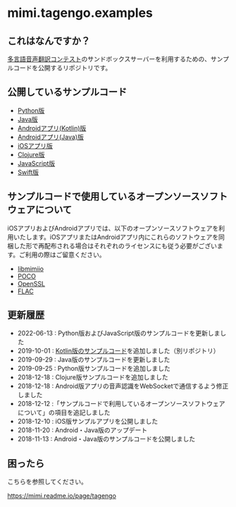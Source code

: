 # mimi.tagengo.examples

## これはなんですか？

[多言語音声翻訳コンテスト](https://tagen.go.jp/)のサンドボックスサーバーを利用するための、サンプルコードを公開するリポジトリです。

## 公開しているサンプルコード

- [Python版](https://github.com/FairyDevicesRD/mimi.tagengo.examples/tree/master/src/Python)
- [Java版](https://github.com/FairyDevicesRD/mimi.tagengo.examples/tree/master/src/Java)
- [Androidアプリ(Kotlin)版](https://github.com/FairyDevicesRD/mimi.tagengo.examples.android.kotlin)
- [Androidアプリ(Java)版](https://github.com/FairyDevicesRD/mimi.tagengo.examples/tree/master/src/Android)
- [iOSアプリ版](https://github.com/FairyDevicesRD/mimi.tagengo.examples/tree/master/src/iOS)
- [Clojure版](https://github.com/FairyDevicesRD/mimi.tagengo.examples/tree/master/src/Clojure)
- [JavaScript版](https://github.com/FairyDevicesRD/mimi.tagengo.examples/tree/master/src/JavaScript)
- [Swift版](https://github.com/FairyDevicesRD/mimi.tagengo.examples/tree/master/src/Swift)

## サンプルコードで使用しているオープンソースソフトウェアについて

iOSアプリおよびAndroidアプリでは、以下のオープンソースソフトウェアを利用いたします。iOSアプリまたはAndroidアプリ内にこれらのソフトウェアを同梱した形で再配布される場合はそれぞれのライセンスにも従う必要がございます。ご利用の際はご留意ください。

- [libmimiio](https://github.com/FairyDevicesRD/libmimiio)
- [POCO](https://github.com/pocoproject/poco/blob/develop/LICENSE)
- [OpenSSL](https://www.openssl.org/source/license-openssl-ssleay.txt)
- [FLAC](https://git.xiph.org/?p=flac.git;a=blob;f=COPYING.Xiph;h=d8295f0ed7dfa373a4024ce111c636ed3466c6c9;hb=HEAD)


## 更新履歴

- 2022-06-13 : Python版およびJavaScript版のサンプルコードを更新しました
- 2019-10-01 : [Kotlin版のサンプルコード](https://github.com/FairyDevicesRD/mimi.tagengo.examples.android.kotlin)を追加しました（別リポジトリ）
- 2019-09-29 : Java版のサンプルコードを更新しました
- 2019-09-25 : Python版サンプルコードを追加しました
- 2018-12-18 : Clojure版サンプルコードを追加しました
- 2018-12-18 : Android版アプリの音声認識をWebSocketで通信するよう修正しました
- 2018-12-12 :「サンプルコードで利用しているオープンソースソフトウェアについて」の項目を追記しました
- 2018-12-10 : iOS版サンプルアプリを公開しました
- 2018-11-20 : Android・Java版のアップデート
- 2018-11-13 : Android・Java版のサンプルコードを公開しました

## 困ったら

こちらを参照してください。

https://mimi.readme.io/page/tagengo
